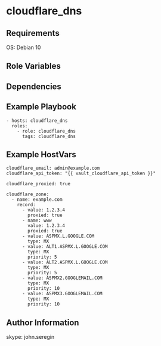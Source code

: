 # cloudflare_dns

## Requirements
OS: Debian 10

## Role Variables

## Dependencies

## Example Playbook
```
- hosts: cloudflare_dns
  roles:
    - role: cloudflare_dns
      tags: cloudflare_dns
```

## Example HostVars

```
cloudflare_email: admin@example.com
cloudflare_api_token: "{{ vault_cloudflare_api_token }}"

cloudflare_proxied: true

cloudflare_zone:
  - name: example.com
    record:
      - value: 1.2.3.4
        proxied: true
      - name: www
        value: 1.2.3.4
        proxied: true
      - value: ASPMX.L.GOOGLE.COM
        type: MX
      - value: ALT1.ASPMX.L.GOOGLE.COM
        type: MX
        priority: 5
      - value: ALT2.ASPMX.L.GOOGLE.COM
        type: MX
        priority: 5
      - value: ASPMX2.GOOGLEMAIL.COM
        type: MX
        priority: 10
      - value: ASPMX3.GOOGLEMAIL.COM
        type: MX
        priority: 10
```

## Author Information
skype: john.seregin
